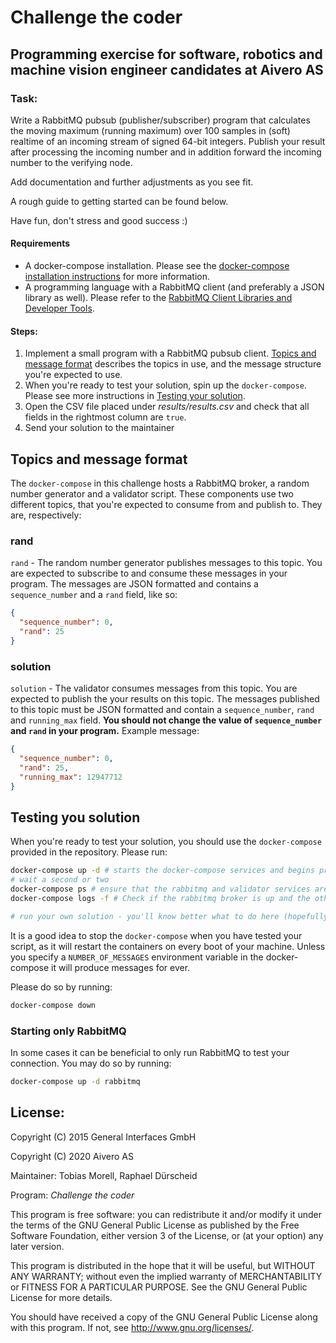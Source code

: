 # Challenge the coder

## Programming exercise for software, robotics and machine vision engineer candidates at Aivero AS

### Task:
Write a RabbitMQ pubsub (publisher/subscriber) program that calculates the moving maximum (running maximum) over 100
samples in (soft) realtime of an incoming stream of signed 64-bit integers.
Publish your result after processing the incoming number and in addition forward the incoming number to the verifying node.

Add documentation and further adjustments as you see fit.

A rough guide to getting started can be found below.

Have fun, don't stress and good success :)

#### Requirements

* A docker-compose installation. Please see the [docker-compose installation instructions](https://docs.docker.com/compose/install/) for more information.
* A programming language with a RabbitMQ client (and preferably a JSON library as well). Please refer to the [RabbitMQ Client Libraries and Developer Tools](https://www.rabbitmq.com/devtools.html).

#### Steps:

1. Implement a small program with a RabbitMQ pubsub client. [Topics and message format](#topics-and-message-format)
describes the topics in use, and the message structure you're expected to use.
2. When you're ready to test your solution, spin up the `docker-compose`. Please see more instructions in [Testing your solution](#testing-your-solution).
3. Open the CSV file placed under *results/results.csv* and check that all fields in the rightmost column are `true`.
4. Send your solution to the maintainer

## Topics and message format

The `docker-compose` in this challenge hosts a RabbitMQ broker, a random number generator and a validator script. These
components use two different topics, that you're expected to consume from and publish to. They are, respectively:


### rand

`rand` - The random number generator publishes messages to this topic. You are expected to subscribe to and consume
these messages in your program. The messages are JSON formatted and contains a `sequence_number` and a `rand` field, like
so:

```json
{
  "sequence_number": 0,
  "rand": 25
}
```

### solution

`solution` - The validator consumes messages from this topic. You are expected to publish the your results on this
topic. The messages published to this topic must be JSON formatted and contain a `sequence_number`, `rand` and
`running_max` field. **You should not change the value of `sequence_number` and `rand` in your program.** Example message:

```json
{
  "sequence_number": 0,
  "rand": 25,
  "running_max": 12947712
}
```

## Testing you solution

When you're ready to test your solution, you should use the `docker-compose` provided in the repository. Please run:

```bash
docker-compose up -d # starts the docker-compose services and begins producing messages
# wait a second or two
docker-compose ps # ensure that the rabbitmq and validator services are "up". The number generator will terminate once it has produced its allocated number of messages.
docker-compose logs -f # Check if the rabbitmq broker is up and the other services have `CONNECTED`

# run your own solution - you'll know better what to do here (hopefully)
```

It is a good idea to stop the `docker-compose` when you have tested your script, as it will restart the containers on every boot of your machine.
Unless you specify a `NUMBER_OF_MESSAGES` environment variable in the docker-compose it will produce messages for ever.

Please do so by running:

```bash
docker-compose down
```

### Starting only RabbitMQ

In some cases it can be beneficial to only run RabbitMQ to test your connection. You may do so by running:

```bash
docker-compose up -d rabbitmq
```

## License:
Copyright (C) 2015 General Interfaces GmbH

Copyright (C) 2020 Aivero AS

Maintainer: Tobias Morell, Raphael Dürscheid

Program: *Challenge the coder*

This program is free software: you can redistribute it and/or modify
it under the terms of the GNU General Public License as published by
the Free Software Foundation, either version 3 of the License, or
(at your option) any later version.

This program is distributed in the hope that it will be useful,
but WITHOUT ANY WARRANTY; without even the implied warranty of
MERCHANTABILITY or FITNESS FOR A PARTICULAR PURPOSE.  See the
GNU General Public License for more details.

You should have received a copy of the GNU General Public License
along with this program.  If not, see <http://www.gnu.org/licenses/>.
